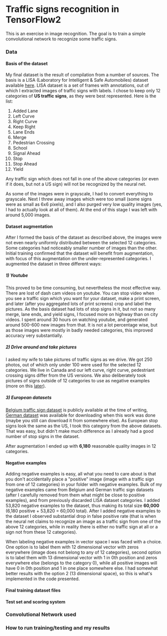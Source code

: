 # Traffic signs recognition in TensorFlow2

This is an exercise in image recognition. The goal is to train a simple convolutional network to recognize some traffic signs.

### Data

#### Basis of the dataset

My final dataset is the result of compilation from a number of sources. The basis is a LISA (Laboratory for Intelligent & Safe Automobiles) dataset available [here](http://cvrr.ucsd.edu/LISA/lisa-traffic-sign-dataset.html). LISA dataset is a set of frames with annotations, out of which I extracted images of traffic signs with labels. I chose to keep only 12 categories of **US traffic signs**, as they were best represented. Here is the list:

1. Added Lane
2. Left Curve
3. Right Curve
4. Keep Right
5. Lane Ends
6. Merge
7. Pedestrian Crossing
8. School
9. Signal Ahead
10. Stop
11. Stop Ahead
12. Yield

Any traffic sign which does not fall in one of the above categories (or even if it does, but not a US sign) will not be recognized by the neural net.

As some of the images were in grayscale, I had to convert everything to grayscale. Next I threw away images which were too small (some signs were as small as 6x6 pixels), and I also purged very low quality images (yes, I had to actually look at all of them). At the end of this stage I was left with around 5,000 images.

#### Dataset augmentation

After I formed the basis of the dataset as described above, the images were not even nearly uniformly distributed between the selected 12 categories. Some categories had noticeably smaller number of images than the other. Initial training confirmed that the dataset will benefit from augmentation, with focus of this augmentation on the under-represented categories. I augmented the dataset in three different ways:

##### 1) Youtube

This proved to be time consuming, but nevertheless the most effective way. There are lost of dash cam videos on youtube. You can stop video when you see a traffic sign which you want for your dataset, make a print screen, and later (after you aggregated lots of print screens) crop and label the pictures. As the basis dataset had lots of stop signs in it, but not so many merge, lane ends, and yield signs, I focused more on highway than on city videos. I spent around 30 hours on watching youtube, and generated around 500-600 new images from that. It is not a lot percentage wise, but as those images were mostly in badly needed categories, this improved accuracy very substantially.

##### 2) Drive around and take pictures

I asked my wife to take pictures of traffic signs as we drive. We got 250 photos, out of which only under 100 were used for the selected 12 categories. We live in Canada and our left curve, right curve, pedestriant crossing signs differ from the US versions. We also deliberately took pictures of signs outside of 12 categories to use as negative examples (more on this [later](#negative-examples)).

##### 3) European datasets

[Belgium traffic sign dataset](https://btsd.ethz.ch/shareddata/) is publicly available at the time of writing, [German dataset](https://benchmark.ini.rub.de?section=gtsrb&subsection=dataset) was available for downloading when this work was done (maybe you still can download it from somewhere else). As European stop signs look the same as the US, I took this category from the above datasets. That was easy, but didn't make much difference as I already had a good number of stop signs in the dataset.

After augmentation I ended up with **6,180** reasonable quality images in 12 categories.

#### Negative examples

Adding negative examples is easy, all what you need to care about is that you don't accidentally place a "positive" image (image with a traffic sign from one of 12 categories) in your folder with negative examples. Bulk of my negative examples came from Belgium and German traffic sign datasets (after I carefully removed from them what might be close to positive examples), and from previously discarded LISA dataset categories. I added 53,820 negative examples to the dataset, thus making its total size **60,000** (6,180 positive + 53,820 = 60,000 total). After I added negative examples to the dataset I observed substantial drop in false positive rate (that is when the neural net claims to recognize an image as a traffic sign from one of the above 12 categories, while in reality there is either no traffic sign at all or a sign not from these 12 categories).

When labeling negative examples in vector space I was faced with a choice. One option is to label them with 12 dimensional vector with zeros everywhere (image does not belong to any of 12 categories), second option is to label them with 13 dimensional vector with 1 in 0th position and zeros everywhere else (belongs to the category 0), while all positive images will have 0 in 0th position and 1 in one place somewhere else. I had somewhat better results with the option 2 (13 dimensional space), so this is what's implemented in the code presented.

#### Final training dataset files

#### Test set and scoring system

### Convolutional Network used

### How to run training/testing and my results




 





